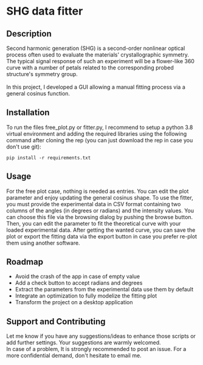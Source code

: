 # SHG data fitter


## Description

Second harmonic generation (SHG) is a second-order nonlinear optical process often used to evaluate the materials' crystallographic symmetry. The typical signal response of such an experiment will be a flower-like 360 curve with a number of petals related to the corresponding probed structure's symmetry group.
<br>
<br> 
In this project, I developed a GUI allowing a manual fitting process via a general cosinus function. 

## Installation
To run the files free_plot.py or fitter.py, I recommend to setup a python 3.8 virtual environment and adding the required libraries using the following command after cloning the rep (you can just download the rep in case you don't use git):
```console
pip install -r requirements.txt
```
## Usage
For the free plot case, nothing is needed as entries. You can edit the plot parameter and enjoy updating the general cosinus shape. To use the fitter, you must provide the experimental data in CSV format containing two columns of the angles (in degrees or radians) and the intensity values. You can choose this file via the browsing dialog by pushing the browse button. Then, you can edit the parameter to fit the theoretical curve with your loaded experimental data. After getting the wanted curve, you can save the plot or export the fitting data via the export button in case you prefer re-plot them using another software. 

## Roadmap
 <ul>
  <li>Avoid the crash of the app in case of empty value</li>
  <li>Add a check button to accept radians and degrees</li>
  <li>Extract the parameters from the experimental data use them by default</li>
  <li>Integrate an optimization to fully modelize the fitting plot</li>
  <li>Transform the project on a desktop application</li>
</ul> 

## Support and Contributing
Let me know if you have any suggestions/ideas to enhance those scripts or add further settings. Your suggestions are warmly welcomed.
<br>
In case of a problem, It is strongly recommended to post an issue. For a more confidential demand, don't hesitate to email me.


